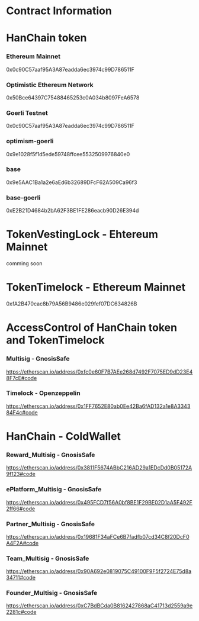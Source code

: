 # Contract Information

# HanChain token

### Ethereum Mainnet

0x0c90C57aaf95A3A87eadda6ec3974c99D786511F

### Optimistic Ethereum Network

0x50Bce64397C75488465253c0A034b8097FeA6578

### Goerli Testnet

0x0c90C57aaf95A3A87eadda6ec3974c99D786511F

### optimism-goerli

0x9e1028f5f1d5ede59748ffcee5532509976840e0

### base

0x9e5AAC1Ba1a2e6aEd6b32689DFcF62A509Ca96f3

### base-goerli

0xE2B21D4684b2bA62F3BE1FE286eacb90D26E394d


# TokenVestingLock - Ehtereum Mainnet

comming soon

# TokenTimelock - Ethereum Mainnet

0xfA2B470cac8b79A56B9486e029fef07DC634826B

# AccessControl of HanChain token and TokenTimelock

### Multisig - GnosisSafe

https://etherscan.io/address/0xfc0e60F7B7AEe268d7492F7075ED9dD23E48F7cE#code

### Timelock - Openzeppelin

https://etherscan.io/address/0x1FF7652E80ab0Ee42Ba6fAD132a1e8A334384F4c#code

# HanChain - ColdWallet

### Reward_Multisig - GnosisSafe

https://etherscan.io/address/0x3811F5674ABbC216AD29a1EDcDd0B05172A9f123#code

### ePlatform_Multisig - GnosisSafe

https://etherscan.io/address/0x495FCD7f56A0bf8BE1F29BE02D1aA5F492F2ff66#code

### Partner_Multisig - GnosisSafe

https://etherscan.io/address/0x19681F34aFCe6B7fadfb07cd34C8f20DcF0A4F2A#code

### Team_Multisig - GnosisSafe

https://etherscan.io/address/0x90A692e0819075C49100F9F5f2724E75d8a34711#code

### Founder_Multisig - GnosisSafe

https://etherscan.io/address/0xC7BdBCda0B8162427868aC41713d2559a9e2281c#code
